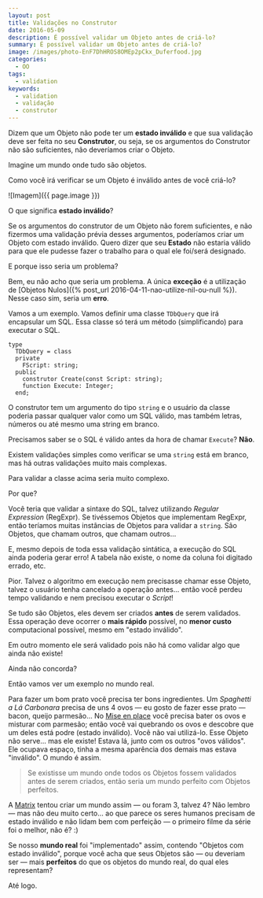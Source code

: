 ```yaml
---
layout: post
title: Validações no Construtor
date: 2016-05-09
description: É possível validar um Objeto antes de criá-lo?
summary: É possível validar um Objeto antes de criá-lo?
image: /images/photo-EnF7DhHROS8OMEp2pCkx_Duferfood.jpg
categories: 
  - OO
tags:
  - validation
keywords:
  - validation
  - validação
  - construtor
---
```


Dizem que um Objeto não pode ter um **estado inválido** e que 
sua validação deve ser feita no seu **Construtor**, ou seja, se 
os argumentos do Construtor não são suficientes, não deveríamos
criar o Objeto.

Imagine um mundo onde tudo são objetos.

Como você irá verificar se um Objeto é inválido antes de você criá-lo?

<!--more-->

![Imagem]({{ page.image }})

O que significa **estado inválido**?

Se os argumentos do construtor de um Objeto não forem suficientes, e não fizermos uma
validação prévia desses argumentos, poderíamos criar um Objeto com estado inválido.
Quero dizer que seu **Estado** não estaria válido para que ele pudesse fazer o trabalho
para o qual ele foi/será designado.

E porque isso seria um problema?

Bem, eu não acho que seria um problema. A única **exceção** é
a utilização de [Objetos Nulos]({% post_url 2016-04-11-nao-utilize-nil-ou-null %}). Nesse 
caso sim, seria um **erro**. 

Vamos a um exemplo. Vamos definir uma classe `TDbQuery` que irá encapsular um SQL.
Essa classe só terá um método (simplificando) para executar o SQL.

    type
      TDbQuery = class
      private
        FScript: string;
      public
        construtor Create(const Script: string);
        function Execute: Integer;
      end;

O construtor tem um argumento do tipo `string` e o usuário da classe poderia passar qualquer
valor como um SQL válido, mas também letras, números ou até mesmo uma string em branco.

Precisamos saber se o SQL é válido antes da hora de chamar `Execute`? **Não**.

Existem validações simples como verificar se uma `string` está em branco, mas há outras validações
muito mais complexas.

Para validar a classe acima seria muito complexo.

Por que?

Você teria que validar a sintaxe do SQL,
talvez utilizando *Regular Expression* (RegExpr). Se tivéssemos Objetos que implementam RegExpr, então
teríamos muitas instâncias de Objetos para validar a `string`. São Objetos, que chamam outros, que chamam outros...

E, mesmo depois de toda essa validação sintática, a execução do SQL ainda poderia gerar erro! A tabela não existe,
o nome da coluna foi digitado errado, etc.

Pior. Talvez o algoritmo em execução nem precisasse chamar esse Objeto, talvez o usuário tenha cancelado a operação
antes... então você perdeu tempo validando e nem precisou executar o *Script*!

Se tudo são Objetos, eles devem ser criados **antes** de serem validados. Essa operação deve ocorrer o **mais rápido**
possível, no **menor custo** computacional possível, mesmo em "estado inválido".

Em outro momento ele será validado pois não há como validar algo que ainda não existe! 

Ainda não concorda?

Então vamos ver um exemplo no mundo real.

Para fazer um bom prato você precisa ter bons ingredientes. Um *Spaghetti a Lá Carbonara* precisa de uns 4 ovos — eu
gosto de fazer esse prato — bacon, queijo parmesão...
No [Mise en place](https://en.wikipedia.org/wiki/Mise_en_place) você precisa bater os ovos e misturar com parmesão; 
então você vai quebrando os ovos e descobre que um deles está podre (estado inválido). Você não vai utilizá-lo.
Esse Objeto não serve... mas ele existe! Estava lá, junto com os outros "ovos válidos". Ele ocupava espaço, tinha a 
mesma aparência dos demais mas estava "inválido". O mundo é assim. 

>Se existisse um mundo onde todos os Objetos fossem validados antes de serem criados, então seria um mundo perfeito com Objetos perfeitos.

A [Matrix](https://en.wikipedia.org/wiki/The_Matrix) tentou criar um mundo assim — ou foram 3, talvez 4? Não lembro — 
mas não deu muito certo... ao que parece os seres humanos precisam de estado inválido e não lidam bem com perfeição 
— o primeiro filme da série foi o melhor, não é? :) 

Se nosso **mundo real** foi "implementado" assim, contendo "Objetos com estado inválido", porque você acha que 
seus Objetos são — ou deveriam ser — mais **perfeitos** do que os objetos do mundo real, do qual eles representam?

Até logo.
